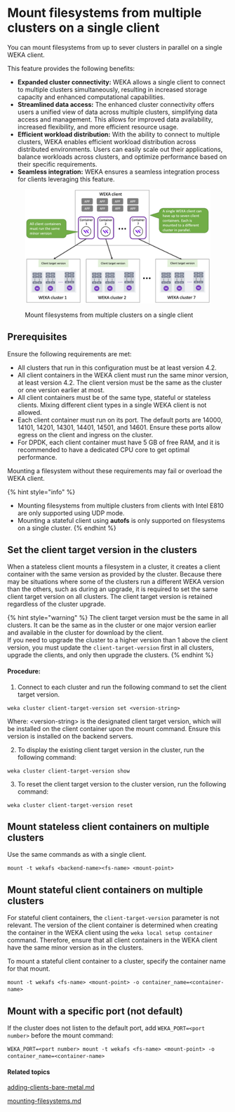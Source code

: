 # Mount filesystems from multiple clusters on a single client

You can mount filesystems from up to sever clusters in parallel on a single WEKA client.

This feature provides the following benefits:

* **Expanded cluster connectivity:** WEKA allows a single client to connect to multiple clusters simultaneously, resulting in increased storage capacity and enhanced computational capabilities.
* **Streamlined data access:** The enhanced cluster connectivity offers users a unified view of data across multiple clusters, simplifying data access and management. This allows for improved data availability, increased flexibility, and more efficient resource usage.
* **Efficient workload distribution:** With the ability to connect to multiple clusters, WEKA enables efficient workload distribution across distributed environments. Users can easily scale out their applications, balance workloads across clusters, and optimize performance based on their specific requirements.
* **Seamless integration:** WEKA ensures a seamless integration process for clients leveraging this feature.

<figure><img src="../../.gitbook/assets/single_client_multi-clusters.png" alt=""><figcaption><p>Mount filesystems from multiple clusters on a single client</p></figcaption></figure>

## Prerequisites

Ensure the following requirements are met:

* All clusters that run in this configuration must be at least version 4.2.
* All client containers in the WEKA client must run the same minor version, at least version 4.2. The client version must be the same as the cluster or one version earlier at most.
* All client containers must be of the same type, stateful or stateless clients. Mixing different client types in a single WEKA client is not allowed.
* Each client container must run on its port. The default ports are 14000, 14101, 14201, 14301, 14401, 14501, and 14601. Ensure these ports allow egress on the client and ingress on the cluster.
* For DPDK, each client container must have 5 GB of free RAM, and it is recommended to have a dedicated CPU core to get optimal performance.

&#x20;Mounting a filesystem without these requirements may fail or overload the WEKA client.

{% hint style="info" %}
* Mounting filesystems from multiple clusters from clients with Intel E810 are only supported using UDP mode.
* Mounting a stateful client using **autofs** is only supported on filesystems on a single cluster.
{% endhint %}

## Set the client target version in the clusters

When a stateless client mounts a filesystem in a cluster, it creates a client container with the same version as provided by the cluster. Because there may be situations where some of the clusters run a different WEKA version than the others, such as during an upgrade, it is required to set the same client target version on all clusters. The client target version is retained regardless of the cluster upgrade.

{% hint style="warning" %}
The client target version must be the same in all clusters. It can be the same as in the cluster or one major version earlier and available in the cluster for download by the client.\
If you need to upgrade the cluster to a higher version than 1 above the client version, you must update the `client-target-version` first in all clusters, upgrade the clients, and only then upgrade the clusters. &#x20;
{% endhint %}

#### Procedure:

1. Connect to each cluster and run the following command to set the client target version.&#x20;

```
weka cluster client-target-version set <version-string>
```

Where: \<version-string> is the designated client target version, which will be installed on the client container upon the mount command. Ensure this version is installed on the backend servers.

2. To display the existing client target version in the cluster, run the following command:

```
weka cluster client-target-version show
```

3. To reset the client target version to the cluster version, run the following command:

```
weka cluster client-target-version reset
```

## Mount stateless client containers on multiple clusters

Use the same commands as with a single client.

```
mount -t wekafs <backend-name><fs-name> <mount-point>
```

## Mount stateful client containers on multiple clusters

For stateful client containers, the `client-target-version` parameter is not relevant. The version of the client container is determined when creating the container in the WEKA client using the `weka local setup container` command. Therefore, ensure that all client containers in the WEKA client have the same minor version as in the clusters.

To mount a stateful client container to a cluster, specify the container name for that mount.&#x20;

```
mount -t wekafs <fs-name> <mount-point> -o container_name=<container-name>
```

## Mount with a specific port (not default)

If the cluster does not listen to the default port, add `WEKA_PORT=<port number>` before the mount command:

```
WEKA_PORT=<port number> mount -t wekafs <fs-name> <mount-point> -o container_name=<container-name>
```

#### Related topics

[adding-clients-bare-metal.md](../../install/bare-metal/adding-clients-bare-metal.md "mention")

[mounting-filesystems.md](../mounting-filesystems.md "mention")
